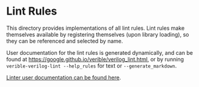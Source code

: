 # Lint Rules

<!--*
freshness: { owner: 'hzeller' reviewed: '2020-10-07' }
*-->

This directory provides implementations of all lint rules. Lint rules make
themselves available by registering themselves (upon library loading), so they
can be referenced and selected by name.

User documentation for the lint rules is generated dynamically, and can be found
at https://google.github.io/verible/verilog_lint.html, or by running
`verible-verilog-lint --help_rules` for text or `--generate_markdown`.

[Linter user documentation can be found here](../../tool/lint).
